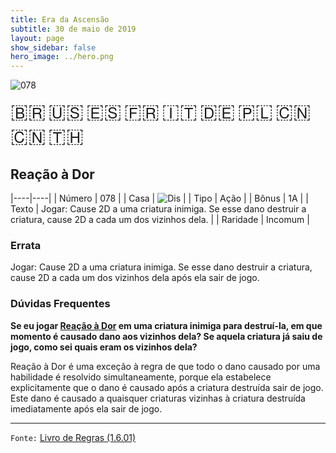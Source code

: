 ```yaml
---
title: Era da Ascensão
subtitle: 30 de maio de 2019
layout: page
show_sidebar: false
hero_image: ../hero.png
---
```


![078](https://mastervault-storage-prod.s3.amazonaws.com/media/card_front/pt/435_078_VRG6FX4GQH3F_pt.png)

<span title="Português" style="font-size: 32px;cursor: pointer;" onclick="javascript:document.querySelector('img[alt=\'078\']').src=document.querySelector('img[alt=\'078\']').src.replace(/card_front\/[^/]+/, 'card_front/pt').replace(/_[^/.0-9]+\.png/, '_pt.png')">🇧🇷</span>
<span title="English" style="font-size: 32px;cursor: pointer;" onclick="javascript:document.querySelector('img[alt=\'078\']').src=document.querySelector('img[alt=\'078\']').src.replace(/card_front\/[^/]+/, 'card_front/en').replace(/_[^/.0-9]+\.png/, '_en.png')">🇺🇸</span>
<span title="Español" style="font-size: 32px;cursor: pointer;" onclick="javascript:document.querySelector('img[alt=\'078\']').src=document.querySelector('img[alt=\'078\']').src.replace(/card_front\/[^/]+/, 'card_front/es').replace(/_[^/.0-9]+\.png/, '_es.png')">🇪🇸</span>
<span title="Français" style="font-size: 32px;cursor: pointer;" onclick="javascript:document.querySelector('img[alt=\'078\']').src=document.querySelector('img[alt=\'078\']').src.replace(/card_front\/[^/]+/, 'card_front/fr').replace(/_[^/.0-9]+\.png/, '_fr.png')">🇫🇷</span>
<span title="Italiano" style="font-size: 32px;cursor: pointer;" onclick="javascript:document.querySelector('img[alt=\'078\']').src=document.querySelector('img[alt=\'078\']').src.replace(/card_front\/[^/]+/, 'card_front/it').replace(/_[^/.0-9]+\.png/, '_it.png')">🇮🇹</span>
<span title="Deutsche" style="font-size: 32px;cursor: pointer;" onclick="javascript:document.querySelector('img[alt=\'078\']').src=document.querySelector('img[alt=\'078\']').src.replace(/card_front\/[^/]+/, 'card_front/de').replace(/_[^/.0-9]+\.png/, '_de.png')">🇩🇪</span>
<span title="Polskie" style="font-size: 32px;cursor: pointer;" onclick="javascript:document.querySelector('img[alt=\'078\']').src=document.querySelector('img[alt=\'078\']').src.replace(/card_front\/[^/]+/, 'card_front/pl').replace(/_[^/.0-9]+\.png/, '_pl.png')">🇵🇱</span>
<span title="简体中文" style="font-size: 32px;cursor: pointer;" onclick="javascript:document.querySelector('img[alt=\'078\']').src=document.querySelector('img[alt=\'078\']').src.replace(/card_front\/[^/]+/, 'card_front/zh-hans').replace(/_[^/.0-9]+\.png/, '_zh-hans.png')">🇨🇳</span>
<span title="繁體中文" style="font-size: 32px;cursor: pointer;" onclick="javascript:document.querySelector('img[alt=\'078\']').src=document.querySelector('img[alt=\'078\']').src.replace(/card_front\/[^/]+/, 'card_front/zh-hant').replace(/_[^/.0-9]+\.png/, '_zh-hant.png')">🇨🇳</span>
<span title="ไทย" style="font-size: 32px;cursor: pointer;" onclick="javascript:document.querySelector('img[alt=\'078\']').src=document.querySelector('img[alt=\'078\']').src.replace(/card_front\/[^/]+/, 'card_front/th').replace(/_[^/.0-9]+\.png/, '_th.png')">🇹🇭</span>

## Reação à Dor

|----|----|
| Número | 078 |
| Casa | ![Dis](https://archonarcana.com/images/thumb/e/e8/Dis.png/22px-Dis.png "Dis") |
| Tipo | Ação |
| Bônus | 1A |
| Texto | Jogar: Cause 2D a uma criatura inimiga. Se esse dano destruir a criatura, cause 2D a cada um dos vizinhos dela. |
| Raridade | Incomum |

### Errata

Jogar: Cause 2D a uma criatura inimiga. Se esse dano destruir a criatura, cause 2D a cada um dos vizinhos dela após ela sair de jogo.

### Dúvidas Frequentes

**Se eu jogar [Reação à Dor](/aoa/078) em uma criatura inimiga para
destruí-la, em que momento é causado dano aos vizinhos dela? Se
aquela criatura já saiu de jogo, como sei quais eram os vizinhos dela?**

Reação à Dor é uma exceção à regra de que todo o dano causado por
uma habilidade é resolvido simultaneamente, porque ela estabelece
explicitamente que o dano é causado após a criatura destruída sair
de jogo. Este dano é causado a quaisquer criaturas vizinhas à criatura
destruída imediatamente após ela sair de jogo.

<hr/>

`Fonte:` [Livro de Regras (1.6.01)](https://drive.google.com/open?id=1YNhLKUC0xfriiMwFYpDu1Go3zPJw6gYo)
